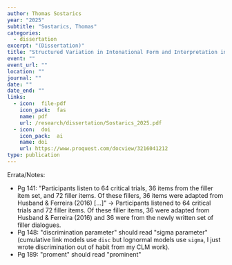 ```yaml
---
author: Thomas Sostarics
year: "2025"
subtitle: "Sostarics, Thomas"
categories:
  - dissertation
excerpt: "(Dissertation)"
title: "Structured Variation in Intonational Form and Interpretation in American English"
event: ""
event_url: ""
location: ""
journal: ""
date: ""
date_end: ""
links:
  - icon:  file-pdf
    icon_pack:  fas
    name: pdf
    url: /research/dissertation/Sostarics_2025.pdf
  - icon:  doi
    icon_pack:  ai
    name: doi
    url: https://www.proquest.com/docview/3216041212
type: publication
---
```


Errata/Notes:

 - Pg 141: "Participants listen to 64 critical trials, 36 items from the filler item set, and 72 filler items. Of these fillers, 36 items were adapted
from Husband & Ferreira (2016) [...]" -> Participants listened to 64 critical trials and 72 filler items. Of these filler items, 36 were adapted from Husband & Ferreira (2016) and 36 were from the newly written set of filler dialogues.
 - Pg 148: "discrimination parameter" should read "sigma parameter" (cumulative link models use `disc` but lognormal models use `sigma`, I just wrote discrimination out of habit from my CLM work).
 - Pg 189: "proment" should read "prominent"
